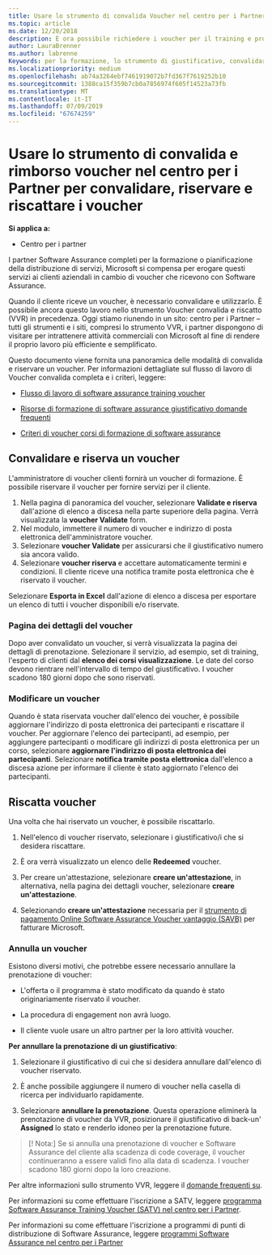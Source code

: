 ```yaml
---
title: Usare lo strumento di convalida Voucher nel centro per i Partner per i voucher di formazione e altro | Centro per i partner
ms.topic: article
ms.date: 12/20/2018
description: È ora possibile richiedere i voucher per il training e programmi di software assurance nel centro per i Partner
author: LauraBrenner
ms.author: labrenne
Keywords: per la formazione, lo strumento di giustificativo, convalidare voucher, attestazioni di garanzia di software, DPS, SATV
ms.localizationpriority: medium
ms.openlocfilehash: ab74a3264ebf7461919072b7fd367f7619252b10
ms.sourcegitcommit: 1388ca15f359b7cb0a7856974f605f14523a73fb
ms.translationtype: MT
ms.contentlocale: it-IT
ms.lasthandoff: 07/09/2019
ms.locfileid: "67674259"
---
```

# <a name="use-the-voucher-validation-and-redemption-tool-in-partner-center-to-validate-reserve-and-redeem-vouchers"></a>Usare lo strumento di convalida e rimborso voucher nel centro per i Partner per convalidare, riservare e riscattare i voucher 

**Si applica a:**

- Centro per i partner

I partner Software Assurance completi per la formazione o pianificazione della distribuzione di servizi, Microsoft si compensa per erogare questi servizi ai clienti aziendali in cambio di voucher che ricevono con Software Assurance.

Quando il cliente riceve un voucher, è necessario convalidare e utilizzarlo. È possibile ancora questo lavoro nello strumento Voucher convalida e riscatto (VVR) in precedenza. Oggi stiamo riunendo in un sito: centro per i Partner – tutti gli strumenti e i siti, compresi lo strumento VVR, i partner dispongono di visitare per intrattenere attività commerciali con Microsoft al fine di rendere il proprio lavoro più efficiente e semplificato.

Questo documento viene fornita una panoramica delle modalità di convalida e riservare un voucher. Per informazioni dettagliate sul flusso di lavoro di Voucher convalida completa e i criteri, leggere: 

- [Flusso di lavoro di software assurance training voucher](https://query.prod.cms.rt.microsoft.com/cms/api/am/binary/RE3krfK)

- [Risorse di formazione di software assurance giustificativo domande frequenti](https://query.prod.cms.rt.microsoft.com/cms/api/am/binary/RE3kz5o) 

- [Criteri di voucher corsi di formazione di software assurance](https://query.prod.cms.rt.microsoft.com/cms/api/am/binary/RE3koEP) 


## <a name="validate-and-reserve-a-voucher"></a>Convalidare e riserva un voucher

L'amministratore di voucher clienti fornirà un voucher di formazione. È possibile riservare il voucher per fornire servizi per il cliente.

1. Nella pagina di panoramica del voucher, selezionare **Validate e riserva** dall'azione di elenco a discesa nella parte superiore della pagina. Verrà visualizzata la **voucher Validate** form.
2. Nel modulo, immettere il numero di voucher e indirizzo di posta elettronica dell'amministratore voucher.
3. Selezionare **voucher Validate** per assicurarsi che il giustificativo numero sia ancora valido.
4. Selezionare **voucher riserva** e accettare automaticamente termini e condizioni. Il cliente riceve una notifica tramite posta elettronica che è riservato il voucher.

Selezionare **Esporta in Excel** dall'azione di elenco a discesa per esportare un elenco di tutti i voucher disponibili e/o riservate.

### <a name="voucher-details-page"></a>Pagina dei dettagli del voucher

Dopo aver convalidato un voucher, si verrà visualizzata la pagina dei dettagli di prenotazione. Selezionare il servizio, ad esempio, set di training, l'esperto di clienti dal **elenco dei corsi visualizzazione**.
Le date del corso devono rientrare nell'intervallo di tempo del giustificativo. I voucher scadono 180 giorni dopo che sono riservati.

### <a name="modify-a-voucher"></a>Modificare un voucher

Quando è stata riservata voucher dall'elenco dei voucher, è possibile aggiornare l'indirizzo di posta elettronica dei partecipanti e riscattare il voucher. Per aggiornare l'elenco dei partecipanti, ad esempio, per aggiungere partecipanti o modificare gli indirizzi di posta elettronica per un corso, selezionare **aggiornare l'indirizzo di posta elettronica dei partecipanti**. Selezionare **notifica tramite posta elettronica** dall'elenco a discesa azione per informare il cliente è stato aggiornato l'elenco dei partecipanti.

## <a name="redeem-a-voucher"></a>Riscatta voucher

Una volta che hai riservato un voucher, è possibile riscattarlo. 

1. Nell'elenco di voucher riservato, selezionare i giustificativo/i che si desidera riscattare. 
2. È ora verrà visualizzato un elenco delle **Redeemed** voucher.

4. Per creare un'attestazione, selezionare **creare un'attestazione**, in alternativa, nella pagina dei dettagli voucher, selezionare **creare un'attestazione**.

5. Selezionando **creare un'attestazione** necessaria per il [strumento di pagamento Online Software Assurance Voucher vantaggio (SAVB)](https://planningservices.partners.extranet.microsoft.com/en/Pages/getpaid.aspx) per fatturare Microsoft.


### <a name="cancel-a-voucher"></a>Annulla un voucher

Esistono diversi motivi, che potrebbe essere necessario annullare la prenotazione di voucher:

- L'offerta o il programma è stato modificato da quando è stato originariamente riservato il voucher.

- La procedura di engagement non avrà luogo.

- Il cliente vuole usare un altro partner per la loro attività voucher.

**Per annullare la prenotazione di un giustificativo**:

1. Selezionare il giustificativo di cui che si desidera annullare dall'elenco di voucher riservato.

2. È anche possibile aggiungere il numero di voucher nella casella di ricerca per individuarlo rapidamente. 

3. Selezionare **annullare la prenotazione**. Questa operazione eliminerà la prenotazione di voucher da VVR, posizionare il giustificativo di back-un' **Assigned** lo stato e renderlo idoneo per la prenotazione future.

>[! Nota:] Se si annulla una prenotazione di voucher e Software Assurance del cliente alla scadenza di code coverage, il voucher continueranno a essere validi fino alla data di scadenza. I voucher scadono 180 giorni dopo la loro creazione.

Per altre informazioni sullo strumento VVR, leggere il [domande frequenti su](vvr-faq.md).

Per informazioni su come effettuare l'iscrizione a SATV, leggere [programma Software Assurance Training Voucher (SATV) nel centro per i Partner](software-assurance-satv.md).

Per informazioni su come effettuare l'iscrizione a programmi di punti di distribuzione di Software Assurance, leggere [programmi Software Assurance nel centro per i Partner](software-assurance-dps.md)

